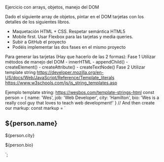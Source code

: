 Ejercicio con arrays, objetos, manejo del DOM

Dado el siguiente array de objetos, pintar en el DOM tarjetas con los detalles de los siguientes libros. 
- Maquetación HTML + CSS. Respetar semántica HTML5
- Mobile first. Usar Flexbox para las tarjetas y media queries. 
- Subir a GitHub el proyecto
- Podéis implementar las dos fases en el mismo proyecto

Para generar las tarjetas (Hay que hacerlo de las 2 formas):
Fase 1
Utilizar métodos de manejo del DOM
    - innerHTML
    - appendChild()
    - createElement()
    - createAttribute()
    - createTextNode()
Fase 2
Utilizar template string
https://developer.mozilla.org/en-US/docs/Web/JavaScript/Reference/Template_literals
https://www.w3schools.com/js/js_string_templates.asp

Ejemplo template string: 
https://wesbos.com/template-strings-html
const person = {
name: 'Wes',
job: 'Web Developer',
city: 'Hamilton',
bio: 'Wes is a really cool guy that loves to teach web development!'
}
// And then create our markup:
const markup = `
<div class="person">
<h2>
${person.name}
</h2>
<p class="location">${person.city}</p>
<p class="bio">${person.bio}</p>
</div>
`;